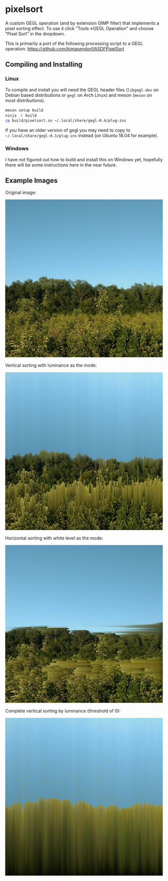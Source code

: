 pixelsort
=========

A custom GEGL operation (and by extension GIMP filter) that implements a pixel
sorting effect.  To use it click "Tools->GEGL Operation" and choose "Pixel Sort"
in the dropdown.

This is primarily a port of the following processing script to a GEGL operation:
https://github.com/kimasendorf/ASDFPixelSort

## Compiling and Installing

### Linux

To compile and install you will need the GEGL header files (`libgegl-dev` on
Debian based distributions or `gegl` on Arch Linux) and meson (`meson` on
most distributions).

```bash
meson setup build
ninja -C build
cp build/pixelsort.so ~/.local/share/gegl-0.4/plug-ins
```

If you have an older version of gegl you may need to copy to `~/.local/share/gegl-0.3/plug-ins`
instead (on Ubuntu 18.04 for example).

### Windows

I have not figured out how to build and install this on Windows yet, hopefully there will
be some instructions here in the near future.

## Example Images

Original image:

![Original image](examples/example_1_original.png)

Vertical sorting with luminance as the mode:

![Original image](examples/example_1_luminance.png)

Horizontal sorting with white level as the mode:

![Original image](examples/example_1_white.png)

Complete vertical sorting by luminance (threshold of 0):

![Original image](examples/example_1_complete_sort.png)
